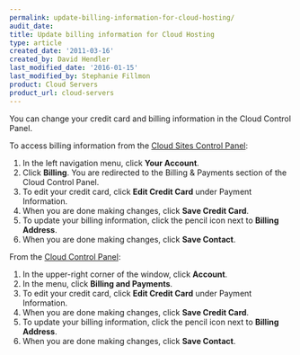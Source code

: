 ```yaml
---
permalink: update-billing-information-for-cloud-hosting/
audit_date:
title: Update billing information for Cloud Hosting
type: article
created_date: '2011-03-16'
created_by: David Hendler
last_modified_date: '2016-01-15'
last_modified_by: Stephanie Fillmon
product: Cloud Servers
product_url: cloud-servers
---
```


You can change your credit card and billing information in the Cloud
Control Panel.

To access billing information from the [Cloud Sites Control
Panel](https://manage.rackspacecloud.com):

1.  In the left navigation menu, click **Your Account**.
2.  Click **Billing**.
    You are redirected to the Billing & Payments section of the Cloud
    Control Panel.
3.  To edit your credit card, click **Edit Credit Card** under
    Payment Information.
4.  When you are done making changes, click **Save Credit Card**.
5.  To update your billing information, click the pencil icon next to
    **Billing Address**.
6.  When you are done making changes, click **Save Contact**.

From the [Cloud Control Panel](https://mycloud.rackspace.com):

1.  In the upper-right corner of the window, click **Account**.
2.  In the menu, click **Billing and Payments**.
3.  To edit your credit card, click **Edit Credit Card** under
    Payment Information.
4.  When you are done making changes, click **Save Credit Card**.
5.  To update your billing information, click the pencil icon next to
    **Billing Address**.
6.  When you are done making changes, click **Save Contact**.


